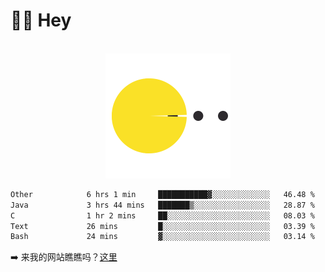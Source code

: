 
# 👋🏻 Hey
<div align="center">
	<br>
	<img src="https://raw.githubusercontent.com/Aniket965/Aniket965/master/pacman.svg?sanitize=true" width="200" height="200">
	<br>
</div>

<!--START_SECTION:waka-->

```txt
Other            6 hrs 1 min     ███████████▓░░░░░░░░░░░░░   46.48 %
Java             3 hrs 44 mins   ███████▒░░░░░░░░░░░░░░░░░   28.87 %
C                1 hr 2 mins     ██░░░░░░░░░░░░░░░░░░░░░░░   08.03 %
Text             26 mins         █░░░░░░░░░░░░░░░░░░░░░░░░   03.39 %
Bash             24 mins         ▓░░░░░░░░░░░░░░░░░░░░░░░░   03.14 %
```

<!--END_SECTION:waka-->

 ➡️  来我的网站瞧瞧吗？[这里](https://www.shaolongfei.com)
